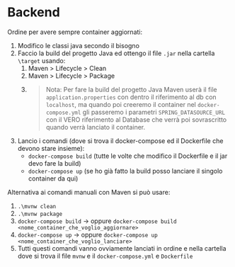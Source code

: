# Backend

Ordine per avere sempre container aggiornati:
1. Modifico le classi java secondo il bisogno
2. Faccio la build del progetto Java ed ottengo il file `.jar` nella cartella `\target` usando:
   1. Maven > Lifecycle > Clean 
   2. Maven > Lifecycle > Package
   3. >Nota: Per fare la build del progetto Java Maven userà il file `application.properties` con dentro il riferimento al db con `localhost`, ma quando poi creeremo il container nel `docker-compose.yml` gli passeremo i parametri `SPRING_DATASOURCE_URL` con il VERO riferimento al Database che verrà poi sovrascritto quando verrà lanciato il container.
3. Lancio i comandi (dove si trova il docker-compose ed il Dockerfile che devono stare insieme):
   * `docker-compose build` (tutte le volte che modifico il Dockerfile e il jar devo fare la build)
   * `docker-compose up` (se ho già fatto la build posso lanciare il singolo container da qui)

Alternativa ai comandi manuali con Maven si può usare:
1. `.\mvnw clean`
2. `.\mvnw package`
3. `docker-compose build` -> oppure `docker-compose build <nome_container_che_voglio_aggiornare>`
4. `docker-compose up` -> oppure `docker-compose up <nome_container_che_voglio_lanciare>`
5. Tutti questi comandi vanno ovviamente lanciati in ordine e nella cartella dove si trova il file `mvnw` e il `docker-compose.yml` e `Dockerfile`